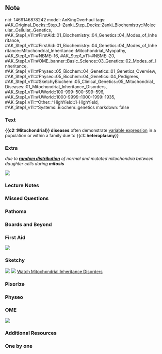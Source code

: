 ## Note
nid: 1469146878242
model: AnKingOverhaul
tags: #AK_Original_Decks::Step_1::Zanki_Step_Decks::Zanki_Biochemistry::Molecular,_Cellular,_Genetics, #AK_Step1_v11::#FirstAid::01_Biochemistry::04_Genetics::04_Modes_of_Inheritance, #AK_Step1_v11::#FirstAid::01_Biochemistry::04_Genetics::04_Modes_of_Inheritance::Mitochondrial_Inheritance::Mitochondrial_Myopathy, #AK_Step1_v11::#NBME::16, #AK_Step1_v11::#NBME::20, #AK_Step1_v11::#OME_banner::Basic_Science::03_Genetics::02_Modes_of_Inheritance, #AK_Step1_v11::#Physeo::05_Biochem::04_Genetics::01_Genetics_Overview, #AK_Step1_v11::#Physeo::05_Biochem::04_Genetics::04_Pedigrees, #AK_Step1_v11::#SketchyBiochem::05_Clinical_Genetics::05_Mitochondrial_Diseases::01_Mitochondrial_Inheritance_Disorders, #AK_Step1_v11::#UWorld::100-999::500-599::596, #AK_Step1_v11::#UWorld::1000-9999::1000-1999::1935, #AK_Step1_v11::^Other::^HighYield::1-HighYield, #AK_Step1_v11::^Systems::Biochem::genetics
markdown: false

### Text
<div>
  <b>{{c2::Mitochondrial}} diseases</b> often demonstrate
  <u>variable expression</u> in a population or within a family due
  to {{c1::<b>heteroplasmy</b>}}
</div>

### Extra
<i>due to <u><b>random distribution</b></u> of normal and mutated
mitochondria between daughter cells during <b>mitosis</b></i>
<div>
  <i><img src="hetero_1606536512076.png"></i>
</div>

### Lecture Notes


### Missed Questions


### Pathoma


### Boards and Beyond


### First Aid
<img src="tmpqNCQGa.png">

### Sketchy
<img src="Mitochondrial%20Inheritance%20Disorders.png"> <img src=
"Screen%20Shot%202022-01-30%20at%2010.08.25%20AM.png"> <a href=
"https://dashboard.sketchy.com/study/medical/courses/medical-biochemistry/units/medical-biochemistry-clinical-genetics/videos/medical-biochemistry-clinical-genetics-mitochondrial-diseases-mitochondrial-inheritance-disorders?utm_source=anki&utm_medium=partnership&utm_campaign=february_update&utm_content=medical">
Watch Mitochondrial Inheritance Disorders</a>

### Pixorize


### Physeo


### OME
<div class="ome-widget">
  <a href=
  "https://onlinemeded.org/spa/genetics/modes-of-inheritance/acquire?ref=anki">
  <img src="_OME_AnkiFlashcards_Lesson_1.png"></a>
</div>

### Additional Resources


### One by one

